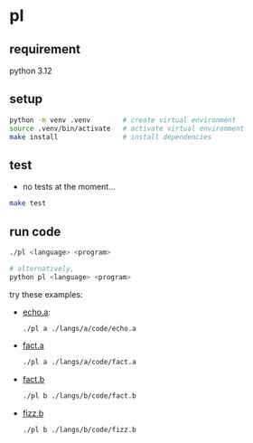 # pl

## requirement
python 3.12

## setup
```sh
python -m venv .venv        # create virtual environment
source .venv/bin/activate   # activate virtual environment
make install                # install dependencies
```

## test
- no tests at the moment...
```sh
make test
```

## run code
```sh
./pl <language> <program>

# alternatively,
python pl <language> <program>
```

try these examples:

- [echo.a](./langs/a/code/echo.a):
    ```sh
    ./pl a ./langs/a/code/echo.a
    ```

- [fact.a](./langs/a/code/fact.a)
    ```sh
    ./pl a ./langs/a/code/fact.a
    ```

- [fact.b](./langs/b/code/fact.b)
    ```sh
    ./pl b ./langs/b/code/fact.b
    ```

- [fizz.b](./langs/b/code/fizz.b)
    ```sh
    ./pl b ./langs/b/code/fizz.b
    ```
